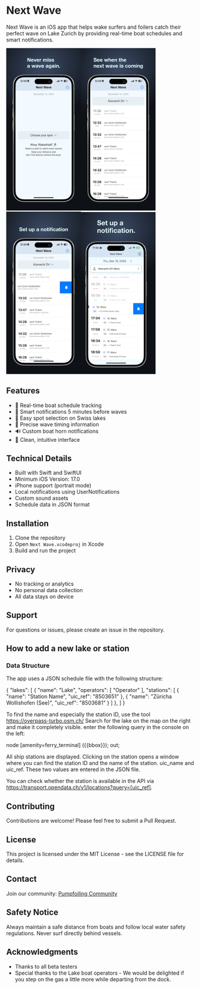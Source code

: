# Next Wave

Next Wave is an iOS app that helps wake surfers and foilers catch their perfect wave on Lake Zurich by providing real-time boat schedules and smart notifications.

<img src="Screenshots/next-wave1.png" alt="Screenshot1" width="200"><img src="Screenshots/next-wave2.png" alt="Screenshot2" width="200"><img src="Screenshots/next-wave3.png" alt="Screenshot3" width="200"><img src="Screenshots/next-wave4.png" alt="Screenshot3" width="200">

## Features

- 🌊 Real-time boat schedule tracking
- 🔔 Smart notifications 5 minutes before waves
- 📍 Easy spot selection on Swiss lakes
- 🎯 Precise wave timing information
- 🔊 Custom boat horn notifications
- 🎨 Clean, intuitive interface

## Technical Details

- Built with Swift and SwiftUI
- Minimum iOS Version: 17.0
- iPhone support (portrait mode)
- Local notifications using UserNotifications
- Custom sound assets
- Schedule data in JSON format

## Installation

1. Clone the repository
2. Open `Next Wave.xcodeproj` in Xcode
3. Build and run the project

## Privacy

- No tracking or analytics
- No personal data collection
- All data stays on device

## Support

For questions or issues, please create an issue in the repository.


## How to add a new lake or station

### Data Structure

The app uses a JSON schedule file with the following structure:

{
    "lakes": [
        {
            "name": "Lake",
            "operators": [
                "Operator"
            ],
            "stations": [
                {
                    "name": "Station Name",
                    "uic_ref": "8503651"
                },
                {
                    "name": "Züricha Wollishofen (See)",
                    "uic_ref": "8503681"
                }
            ]
        },
    ]
}

To find the name and especially the station ID, use the tool https://overpass-turbo.osm.ch/ 
Search for the lake on the map on the right and make it completely visible. enter the following query in the console on the left:

node
  [amenity=ferry_terminal]
  ({{bbox}});
out;

All ship stations are displayed. Clicking on the station opens a window where you can find the station ID and the name of the station. uic_name and uic_ref. These two values are entered in the JSON file.

You can check whether the station is available in the API via https://transport.opendata.ch/v1/locations?query=[uic_ref].

## Contributing

Contributions are welcome! Please feel free to submit a Pull Request.

## License

This project is licensed under the MIT License - see the LICENSE file for details.

## Contact

Join our community: [Pumpfoiling Community](https://pumpfoiling.community)

## Safety Notice

Always maintain a safe distance from boats and follow local water safety regulations. Never surf directly behind vessels.

## Acknowledgments

- Thanks to all beta testers
- Special thanks to the Lake boat operators - We would be delighted if you step on the gas a little more while departing from the dock.
